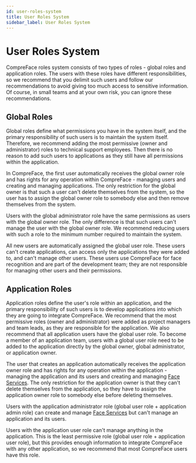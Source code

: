 ```yaml
---
id: user-roles-system
title: User Roles System
sidebar_label: User Roles System
---
```


# User Roles System

CompreFace roles system consists of two types of roles - global roles
and application roles. The users with these roles have different
responsibilities, so we recommend that you delimit such users and follow
our recommendations to avoid giving too much access to sensitive
information. Of course, in small teams and at your own risk, you can
ignore these recommendations.

## Global Roles

Global roles define what permissions you have in the system itself, and
the primary responsibility of such users is to maintain the system
itself. Therefore, we recommend adding the most permissive (owner and
administrator) roles to technical support employees. Then there is no
reason to add such users to applications as they still have all
permissions within the application.

In CompreFace, the first user automatically receives the global owner
role and has rights for any operation within CompreFace - managing users
and creating and managing applications. The only restriction for the
global owner is that such a user can't delete themselves from the
system, so the user has to assign the global owner role to somebody else
and then remove themselves from the system.

Users with the global administrator role have the same permissions as
users with the global owner role. The only difference is that such users
can\'t manage the user with the global owner role. We recommend reducing
users with such a role to the minimum number required to maintain the
system.

All new users are automatically assigned the global user role. These
users can't create applications, can access only the applications they
were added to, and can't manage other users. These users use CompreFace
for face recognition and are part of the development team; they are not
responsible for managing other users and their permissions.

## Application Roles

Application roles define the user's role within an application, and the
primary responsibility of such users is to develop applications into
which they are going to integrate CompreFace. We recommend that the most
permissive roles (owner and administrator) were added as project
managers and team leads, as they are responsible for the application. We
also recommend that all application users have the global user role. To
become a member of an application team, users with a global user role
need to be added to the application directly by the global owner, global
administrator, or application owner.

The user that creates an application automatically receives the
application owner role and has rights for any operation within the
application - managing the application and its users and creating and
managing [Face Services](Face-services-and-plugins.md). The only
restriction for the application owner is that they can't delete
themselves from the application, so they have to assign the application
owner role to somebody else before deleting themselves.

Users with the application administrator role (global user role +
application admin role) can create and manage [Face
Services](Face-services-and-plugins.md) but can't manage an application
and its users.

Users with the application user role can't manage anything in the
application. This is the least permissive role (global user role +
application user role), but this provides enough information to
integrate CompreFace with any other application, so we recommend that
most CompreFace users have this role.
